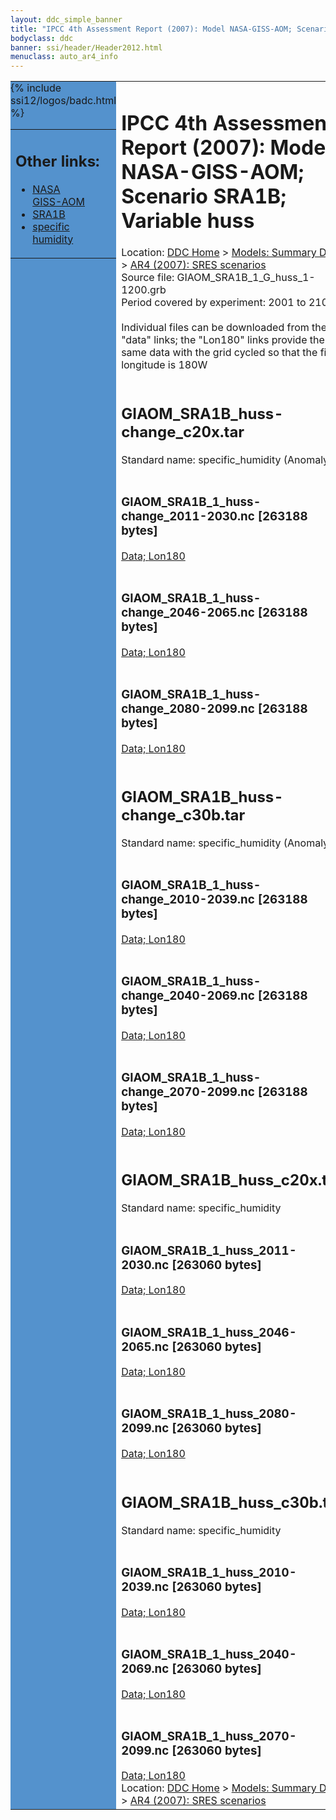 ```yaml
---
layout: ddc_simple_banner
title: "IPCC 4th Assessment Report (2007): Model NASA-GISS-AOM; Scenario SRA1B; Variable huss"
bodyclass: ddc
banner: ssi/header/Header2012.html
menuclass: auto_ar4_info
---
```



<table width="100%" border="0" cellspacing="0" cellpadding="0" style="border-collapse: collapse;">
<tr style="margin:0;padding:0;border:0;">
<td style="margin:0;padding:0;border:0;height:1pt;width:150pt;background:#5492CD;" valign="top" >

<div id="lh-col2" class="auto_ar4_info">
<table class="menumain" bgcolor="#5492CD" cellspacing="0" width="100%" border="0">
<tr><td>
<h2> Other links:</h2>
<ul>
<li><a href="/auto/ar4/model-NASA-GISS-AOM.html">NASA<br/>GISS-AOM</a></li>
<li><a href="/auto/ar4/scenario-SRA1B.html">SRA1B</a></li>
<li><a href="/auto/ar4/var-specific_humidity.html">specific humidity</a></li>
</ul>
</td></tr>
{% include ssi12/logos/badc.html %}
</table>
</div>
</td>
<td><h1>IPCC 4th Assessment Report (2007): Model NASA-GISS-AOM; Scenario SRA1B; Variable huss</h1>

<!-- Breadcrumb1 -->
<div id="breadcrumb1" align="left">
Location: <a href="/index.html">DDC Home</a> > <a href="/sim/gcm_clim/">Models: Summary Data</a>
> <a href="/sim/gcm_clim/SRES_AR4/index.html">AR4 (2007): SRES scenarios</a>
</div>
<!-- End of Breadcrumb1 -->Source file: GIAOM_SRA1B_1_G_huss_1-1200.grb
<br/>
Period covered by experiment: 2001 to 2100<br/>
<br/>Individual files can be downloaded from the "data" links; the "Lon180" links provide the same data
         with the grid cycled so that the first longitude is 180W<br/>
<br/><h2>GIAOM_SRA1B_huss-change_c20x.tar</h2>
Standard name: specific_humidity (Anomaly)<br>
<br/><h3>GIAOM_SRA1B_1_huss-change_2011-2030.nc [263188 bytes]</h3>
<a href="/cgi-bin/downl/ar4_nc/huss/GIAOM_SRA1B_1_huss-change_2011-2030.nc">Data; </a><a href="/cgi-bin/downl/ar4_nc/huss/GIAOM_SRA1B_1_huss-change_2011-2030.cyto180.nc"> Lon180</a><br/>
<br/><h3>GIAOM_SRA1B_1_huss-change_2046-2065.nc [263188 bytes]</h3>
<a href="/cgi-bin/downl/ar4_nc/huss/GIAOM_SRA1B_1_huss-change_2046-2065.nc">Data; </a><a href="/cgi-bin/downl/ar4_nc/huss/GIAOM_SRA1B_1_huss-change_2046-2065.cyto180.nc"> Lon180</a><br/>
<br/><h3>GIAOM_SRA1B_1_huss-change_2080-2099.nc [263188 bytes]</h3>
<a href="/cgi-bin/downl/ar4_nc/huss/GIAOM_SRA1B_1_huss-change_2080-2099.nc">Data; </a><a href="/cgi-bin/downl/ar4_nc/huss/GIAOM_SRA1B_1_huss-change_2080-2099.cyto180.nc"> Lon180</a><br/>
<br/><h2>GIAOM_SRA1B_huss-change_c30b.tar</h2>
Standard name: specific_humidity (Anomaly)<br>
<br/><h3>GIAOM_SRA1B_1_huss-change_2010-2039.nc [263188 bytes]</h3>
<a href="/cgi-bin/downl/ar4_nc/huss/GIAOM_SRA1B_1_huss-change_2010-2039.nc">Data; </a><a href="/cgi-bin/downl/ar4_nc/huss/GIAOM_SRA1B_1_huss-change_2010-2039.cyto180.nc"> Lon180</a><br/>
<br/><h3>GIAOM_SRA1B_1_huss-change_2040-2069.nc [263188 bytes]</h3>
<a href="/cgi-bin/downl/ar4_nc/huss/GIAOM_SRA1B_1_huss-change_2040-2069.nc">Data; </a><a href="/cgi-bin/downl/ar4_nc/huss/GIAOM_SRA1B_1_huss-change_2040-2069.cyto180.nc"> Lon180</a><br/>
<br/><h3>GIAOM_SRA1B_1_huss-change_2070-2099.nc [263188 bytes]</h3>
<a href="/cgi-bin/downl/ar4_nc/huss/GIAOM_SRA1B_1_huss-change_2070-2099.nc">Data; </a><a href="/cgi-bin/downl/ar4_nc/huss/GIAOM_SRA1B_1_huss-change_2070-2099.cyto180.nc"> Lon180</a><br/>
<br/><h2>GIAOM_SRA1B_huss_c20x.tar</h2>
Standard name: specific_humidity<br>
<br/><h3>GIAOM_SRA1B_1_huss_2011-2030.nc [263060 bytes]</h3>
<a href="/cgi-bin/downl/ar4_nc/huss/GIAOM_SRA1B_1_huss_2011-2030.nc">Data; </a><a href="/cgi-bin/downl/ar4_nc/huss/GIAOM_SRA1B_1_huss_2011-2030.cyto180.nc"> Lon180</a><br/>
<br/><h3>GIAOM_SRA1B_1_huss_2046-2065.nc [263060 bytes]</h3>
<a href="/cgi-bin/downl/ar4_nc/huss/GIAOM_SRA1B_1_huss_2046-2065.nc">Data; </a><a href="/cgi-bin/downl/ar4_nc/huss/GIAOM_SRA1B_1_huss_2046-2065.cyto180.nc"> Lon180</a><br/>
<br/><h3>GIAOM_SRA1B_1_huss_2080-2099.nc [263060 bytes]</h3>
<a href="/cgi-bin/downl/ar4_nc/huss/GIAOM_SRA1B_1_huss_2080-2099.nc">Data; </a><a href="/cgi-bin/downl/ar4_nc/huss/GIAOM_SRA1B_1_huss_2080-2099.cyto180.nc"> Lon180</a><br/>
<br/><h2>GIAOM_SRA1B_huss_c30b.tar</h2>
Standard name: specific_humidity<br>
<br/><h3>GIAOM_SRA1B_1_huss_2010-2039.nc [263060 bytes]</h3>
<a href="/cgi-bin/downl/ar4_nc/huss/GIAOM_SRA1B_1_huss_2010-2039.nc">Data; </a><a href="/cgi-bin/downl/ar4_nc/huss/GIAOM_SRA1B_1_huss_2010-2039.cyto180.nc"> Lon180</a><br/>
<br/><h3>GIAOM_SRA1B_1_huss_2040-2069.nc [263060 bytes]</h3>
<a href="/cgi-bin/downl/ar4_nc/huss/GIAOM_SRA1B_1_huss_2040-2069.nc">Data; </a><a href="/cgi-bin/downl/ar4_nc/huss/GIAOM_SRA1B_1_huss_2040-2069.cyto180.nc"> Lon180</a><br/>
<br/><h3>GIAOM_SRA1B_1_huss_2070-2099.nc [263060 bytes]</h3>
<a href="/cgi-bin/downl/ar4_nc/huss/GIAOM_SRA1B_1_huss_2070-2099.nc">Data; </a><a href="/cgi-bin/downl/ar4_nc/huss/GIAOM_SRA1B_1_huss_2070-2099.cyto180.nc"> Lon180</a><br/>
<!-- Breadcrumb2 -->
<div id="breadcrumb2" align="left">
Location: <a href="/index.html">DDC Home</a> > <a href="/sim/gcm_clim/">Models: Summary Data</a>
> <a href="/sim/gcm_clim/SRES_AR4/index.html">AR4 (2007): SRES scenarios</a>
</div>
<!-- End of Breadcrumb2 --></td></tr></table>
